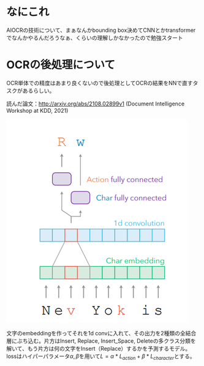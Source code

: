 # なにこれ
AIOCRの技術について、まぁなんかbounding box決めてCNNとかtransformerでなんかやるんだろうなぁ、くらいの理解しかなかったので勉強スタート

# OCRの後処理について
OCR単体での精度はあまり良くないので後処理としてOCRの結果をNNで直すタスクがあるらしい。

読んだ論文：http://arxiv.org/abs/2108.02899v1 (Document Intelligence Workshop at KDD, 2021)

![後処理モデルのアーキテクチャ](image.png)

文字のembeddingを作ってそれを1d convに入れて、その出力を2種類の全結合層にぶち込む。片方はInsert, Replace, Insert_Space, Deleteの多クラス分類を解いて、もう片方は何の文字をInsert（Replace）するかを予測するモデル。lossはハイパーパラメータ$\alpha,\beta$を用いて$L = \alpha * L_{action} + \beta * L_{character}$とする。
